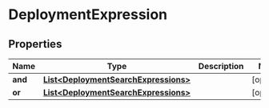

# DeploymentExpression


## Properties

| Name | Type | Description | Notes |
|------------ | ------------- | ------------- | -------------|
|**and** | [**List&lt;DeploymentSearchExpressions&gt;**](DeploymentSearchExpressions.md) |  |  [optional] |
|**or** | [**List&lt;DeploymentSearchExpressions&gt;**](DeploymentSearchExpressions.md) |  |  [optional] |



